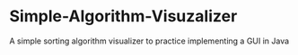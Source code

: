 # Simple-Algorithm-Visuzalizer
A simple sorting algorithm visualizer to practice implementing a GUI in Java
